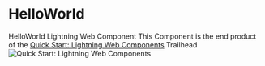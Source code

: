 # HelloWorld
HelloWorld Lightning Web Component
This Component is the end product of the [Quick Start: Lightning Web Components](https://trailhead.salesforce.com/en/content/learn/projects/quick-start-lightning-web-components?trail_id=build-lightning-web-components) Trailhead 
![Quick Start: Lightning Web Components](https://res.cloudinary.com/hy4kyit2a/f_auto,fl_lossy,q_70/learn/projects/quick-start-lightning-web-components/a5b473dc9b5fec5a2aef823b218a35bf_badge.png)